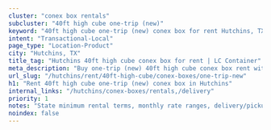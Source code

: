 ```yaml
---
cluster: "conex box rentals"
subcluster: "40ft high cube one-trip (new)"
keyword: "40ft high cube one-trip (new) conex box for rent Hutchins, TX"
intent: "Transactional-Local"
page_type: "Location-Product"
city: "Hutchins, TX"
title_tag: "Hutchins 40ft high cube conex box for rent | LC Container"
meta_description: "Buy one-trip (new) 40ft high cube conex box rent with local delivery in Hutchins, TX. LC Container — local Since 2003. Request a fast quote today."
url_slug: "/hutchins/rent/40ft-high-cube/conex-boxes/one-trip-new"
h1: "Rent 40ft high cube one-trip (new) conex box in Hutchins"
internal_links: "/hutchins/conex-boxes/rentals,/delivery"
priority: 1
notes: "State minimum rental terms, monthly rate ranges, delivery/pickup fees, service area."
noindex: false
---
```


<!-- TODO: Add unique city/inventory copy, images, and internal links here. -->
